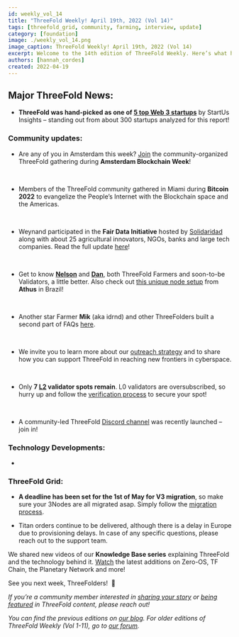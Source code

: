 ```yaml
---
id: weekly_vol_14
title: "ThreeFold Weekly! April 19th, 2022 (Vol 14)"
tags: [threefold_grid, community, farming, interview, update]
category: [foundation]
image: ./weekly_vol_14.png
image_caption: ThreeFold Weekly! April 19th, 2022 (Vol 14)
excerpt: Welcome to the 14th edition of ThreeFold Weekly. Here’s what happened in the ThreeFold universe since last time.
authors: [hannah_cordes]
created: 2022-04-19
---
```


## Major ThreeFold News:

* **ThreeFold was hand-picked as one of [5 top Web 3 startups](https://www.startus-insights.com/innovators-guide/web3-startups/)** by StartUs Insights – standing out from about 300 startups analyzed for this report!

### Community updates:

* Are any of you in Amsterdam this week? [Join](https://amsterdamblockchainweek.org/events/all-the-nachos-margaritas-threefold-decentralized-layer-0/) the community-organized ThreeFold gathering during **Amsterdam Blockchain Week**!

<br/>

* Members of the ThreeFold community gathered in Miami during **Bitcoin 2022** to evangelize the People’s Internet with the Blockchain space and the Americas.

<br/>

* Weynand participated in the **Fair Data Initiative** hosted by [Solidaridad](https://threefold.io/partners/solidaridad) along with about 25 agricultural innovators, NGOs, banks and large tech companies. Read the full update [here](https://forum.threefold.io/t/solidaridad-revival/2158/6?u=hannahcordes)!

<br/>

* Get to know **[Nelson](https://twitter.com/threefold_io/status/1512418985844916227?s=20&t=9jr1BAtpKT6zsWxW9euMGA)** and **[Dan](https://twitter.com/threefold_io/status/1513150808036061185?s=20&t=9jr1BAtpKT6zsWxW9euMGA)**, both ThreeFold Farmers and soon-to-be Validators, a little better. Also check out [this unique node setup](https://www.linkedin.com/feed/update/urn:li:activity:6915127377786253312/?actorCompanyId=13594159) from **Athus** in Brazil!

<br/>

* Another star Farmer **Mik** (aka idrnd) and other ThreeFolders built a second part of FAQs [here](https://forum.threefold.io/t/farming-faq-zero-os-v3-part-2/2620).

<br/>

* We invite you to learn more about our [outreach strategy](https://forum.threefold.io/t/targeting-projects-communities-with-powerful-threefold-solutions/2646) and to share how you can support ThreeFold in reaching new frontiers in cyberspace.

<br/>

* Only **7 [L2](https://forum.threefold.io/t/procedure-to-register-your-l2-validator-node/1864) validator spots remain**. L0 validators are oversubscribed, so hurry up and follow the [verification process](https://forum.threefold.io/t/the-threefold-validators-verification-process/2276) to secure your spot!

<br/>

* A community-led ThreeFold [Discord channel](https://discord.gg/PaQtT7A72E) was recently launched – join in!

### Technology Developments:

* 

### ThreeFold Grid: 

* **A deadline has been set for the 1st of May for V3 migration**, so make sure your 3Nodes are all migrated asap. Simply follow the [migration process](https://forum.threefold.io/t/farming-migration-grid-v2-v3/2143?u=hannahcordes).

* Titan orders continue to be delivered, although there is a delay in Europe due to provisioning delays. In case of any specific questions, please reach out to the support team.

We shared new videos of our **Knowledge Base series** explaining ThreeFold and the technology behind it. [Watch](https://www.youtube.com/watch?v=AuegcGK1CSc&list=PLTGQlepPqwUXsvHsrm4pbQj0-DCa-Ud0c) the latest additions on Zero-OS, TF Chain, the Planetary Network and more!

See you next week, ThreeFolders!  🙌 

*If you’re a community member interested in [sharing your story](https://forum.threefold.io/t/looking-for-farmer-stories-to-share-with-the-world/2398?u=hannahcordes) or [being featured](https://forum.threefold.io/t/looking-for-people-to-feature-in-threefold-content-its-super-simple/2636/3) in ThreeFold content, please reach out!*

*You can find the previous editions on [our blog](https://threefold.io/blog). For older editions of ThreeFold Weekly (Vol 1-11), go to [our forum](https://forum.threefold.io/c/ecosystem-developments/41).*
